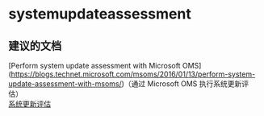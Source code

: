 
<properties
    pageTitle="systemupdateassessment"
    description="与系统更新评估相关的问题"
    service="microsoft.operationalinsights"
    resource="operationalinsightsaccounts"
    authors="adoylemsft"
    displayorder=""
    selfHelpType="generic"
    supportTopicIds="32536508"
    resourceTags=""
    productPesIds="15725"
    cloudEnvironments="public, Blackforest, Fairfax"
/>


# <a name="systemupdateassessment"></a>systemupdateassessment


## <a name="recommended-documents"></a>**建议的文档**
[Perform system update assessment with Microsoft OMS] (https://blogs.technet.microsoft.com/msoms/2016/01/13/perform-system-update-assessment-with-msoms/)（通过 Microsoft OMS 执行系统更新评估） <br>
[系统更新评估](https://azure.microsoft.com/documentation/articles/log-analytics-system-update/)


<!--HONumber=Dec16_HO1-->


